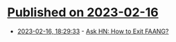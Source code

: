 # [Published on 2023-02-16](index.md)

* [2023-02-16, 18:29:33](https://news.ycombinator.com/item?id=34823238) - [Ask HN: How to Exit FAANG?](https://news.ycombinator.com/item?id=34823238)
